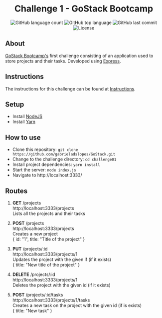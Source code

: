 <h1 align="center">Challenge 1 - GoStack Bootcamp</h1>

<p align="center">
  <img alt="GitHub language count" src="https://img.shields.io/github/languages/count/gabrieladslopes/GoStack?color=%2304D361">
  <img alt="GitHub top language" src="https://img.shields.io/github/languages/top/gabrieladslopes/GoStack.svg">
  <img alt="GitHub last commit" src="https://img.shields.io/github/last-commit/gabrieladslopes/GoStack">
  <img alt="License" src="https://img.shields.io/badge/license-MIT-%2304D361">
</p>

## About

[GoStack Bootcamp's](https://rocketseat.com.br/gostack) first challenge consisting of an application used to store projects and their tasks. Developed using [Express](https://expressjs.com/).

## Instructions

The instructions for this challenge can be found at [Instructions](https://github.com/gabrieladslopes/GoStack/blob/master/challenge01/ChallengeInstructions.md).

## Setup

* Install [NodeJS](https://nodejs.org/en/)
* Install [Yarn](https://yarnpkg.com/)

## How to use

* Clone this repository:
`git clone https://github.com/gabrieladslopes/GoStack.git`
* Change to the challenge directory:
`cd challenge01`
* Install project dependencies:
`yarn install`
* Start the server:
`node index.js`
* Navigate to http://localhost:3333/

## Routes

1. __GET__ /projects </br>http://localhost:3333/projects </br>Lists all the projects and their tasks

2. __POST__ /projects </br>http://localhost:3333/projects<br/>Creates a new project </br>{ id: "1", title: "Title of the project" }

3. __PUT__ /projects/:id </br>http://localhost:3333/projects/1</br>Updates the project with the given if (if it exists) </br>{ title: "New title of the project" }

4. __DELETE__ /projects/:id </br>http://localhost:3333/projects/1</br>Deletes the project with the given id (if it exists)

5. __POST__ /projects/:id/tasks </br>http://localhost:3333/projects/1/tasks</br>Creates a new task on the project with the given id (if is exists)</br>{ title: "New task" }